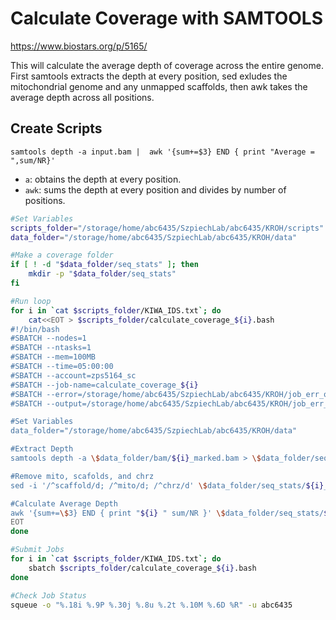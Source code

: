 
# Calculate Coverage with SAMTOOLS
https://www.biostars.org/p/5165/

This will calculate the average depth of coverage across the entire genome. First samtools extracts the depth at every position, sed exludes the mitochondrial genome and any unmapped scaffolds, then awk takes the average depth across all positions. 

## Create Scripts
`samtools depth -a input.bam |  awk '{sum+=$3} END { print "Average = ",sum/NR}'`
- `a`: obtains the depth at every position. 
- `awk`: sums the depth at every position and divides by number of positions.

```bash
#Set Variables
scripts_folder="/storage/home/abc6435/SzpiechLab/abc6435/KROH/scripts"
data_folder="/storage/home/abc6435/SzpiechLab/abc6435/KROH/data"

#Make a coverage folder
if [ ! -d "$data_folder/seq_stats" ]; then
    mkdir -p "$data_folder/seq_stats"
fi

#Run loop
for i in `cat $scripts_folder/KIWA_IDS.txt`; do
    cat<<EOT > $scripts_folder/calculate_coverage_${i}.bash
#!/bin/bash
#SBATCH --nodes=1
#SBATCH --ntasks=1
#SBATCH --mem=100MB
#SBATCH --time=05:00:00
#SBATCH --account=zps5164_sc
#SBATCH --job-name=calculate_coverage_${i}
#SBATCH --error=/storage/home/abc6435/SzpiechLab/abc6435/KROH/job_err_output/%x.%j.err
#SBATCH --output=/storage/home/abc6435/SzpiechLab/abc6435/KROH/job_err_output/%x.%j.out

#Set Variables
data_folder="/storage/home/abc6435/SzpiechLab/abc6435/KROH/data"

#Extract Depth
samtools depth -a \$data_folder/bam/${i}_marked.bam > \$data_folder/seq_stats/${i}_depth.txt

#Remove mito, scafolds, and chrz
sed -i '/^scaffold/d; /^mito/d; /^chrz/d' \$data_folder/seq_stats/${i}_depth.txt

#Calculate Average Depth
awk '{sum+=\$3} END { print "${i} " sum/NR }' \$data_folder/seq_stats/${i}_depth.txt >> \$data_folder/seq_stats/autosomal_coverage.txt
EOT
done

#Submit Jobs
for i in `cat $scripts_folder/KIWA_IDS.txt`; do
    sbatch $scripts_folder/calculate_coverage_${i}.bash
done

#Check Job Status
squeue -o "%.18i %.9P %.30j %.8u %.2t %.10M %.6D %R" -u abc6435
```